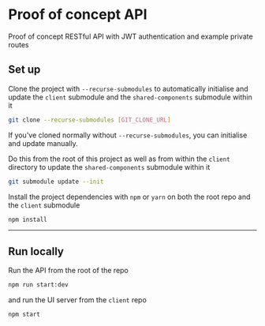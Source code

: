 # Proof of concept API

Proof of concept RESTful API with JWT authentication and example private routes

## Set up

Clone the project with `--recurse-submodules` to automatically initialise and update the `client` submodule and the `shared-components` submodule within it

```bash
git clone --recurse-submodules [GIT_CLONE_URL]
```

If you've cloned normally without `--recurse-submodules`, you can initialise and update manually.

Do this from the root of this project as well as from within the `client` directory to update the `shared-components` submodule within it

```bash
git submodule update --init
```

Install the project dependencies with `npm` or `yarn` on both the root repo and the `client` submodule

```bash
npm install
```

---

## Run locally

Run the API from the root of the repo

```bash
npm run start:dev
```

and run the UI server from the `client` repo

```bash
npm start
```
